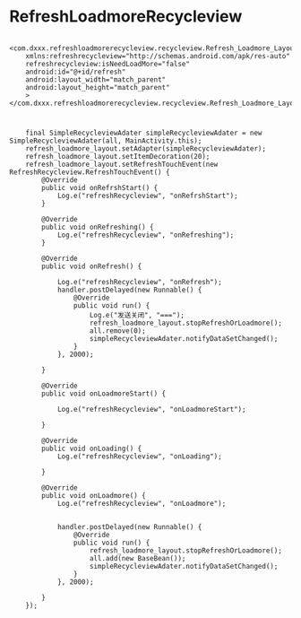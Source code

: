 # RefreshLoadmoreRecycleview
       <com.dxxx.refreshloadmorerecycleview.recycleview.Refresh_Loadmore_Layout
        xmlns:refreshrecycleview="http://schemas.android.com/apk/res-auto"
        refreshrecycleview:isNeedLoadMore="false"
        android:id="@+id/refresh"
        android:layout_width="match_parent"
        android:layout_height="match_parent"
        ></com.dxxx.refreshloadmorerecycleview.recycleview.Refresh_Loadmore_Layout>
        
        
        
#
        final SimpleRecycleviewAdater simpleRecycleviewAdater = new SimpleRecycleviewAdater(all, MainActivity.this);
        refresh_loadmore_layout.setAdapter(simpleRecycleviewAdater);
        refresh_loadmore_layout.setItemDecoration(20);
        refresh_loadmore_layout.setRefreshTouchEvent(new RefreshRecycleview.RefreshTouchEvent() {
            @Override
            public void onRefrshStart() {
                Log.e("refreshRecycleview", "onRefrshStart");
            }

            @Override
            public void onRefreshing() {
                Log.e("refreshRecycleview", "onRefreshing");
            }

            @Override
            public void onRefresh() {

                Log.e("refreshRecycleview", "onRefresh");
                handler.postDelayed(new Runnable() {
                    @Override
                    public void run() {
                        Log.e("发送关闭", "===");
                        refresh_loadmore_layout.stopRefreshOrLoadmore();
                        all.remove(0);
                        simpleRecycleviewAdater.notifyDataSetChanged();
                    }
                }, 2000);

            }

            @Override
            public void onLoadmoreStart() {

                Log.e("refreshRecycleview", "onLoadmoreStart");

            }

            @Override
            public void onLoading() {
                Log.e("refreshRecycleview", "onLoading");

            }

            @Override
            public void onLoadmore() {
                Log.e("refreshRecycleview", "onLoadmore");


                handler.postDelayed(new Runnable() {
                    @Override
                    public void run() {
                        refresh_loadmore_layout.stopRefreshOrLoadmore();
                        all.add(new BaseBean());
                        simpleRecycleviewAdater.notifyDataSetChanged();
                    }
                }, 2000);

            }
        });
